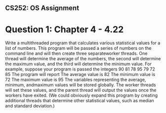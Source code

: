 ## CS252: OS Assignment

# Question 1: Chapter 4 - 4.22

Write a multithreaded program that calculates various statistical values
for a list of numbers. This program will be passed a series of numbers
on the command line and will then create three separateworker threads.
One thread will determine the average of the numbers, the second will
determine the maximum value, and the third will determine the minimum
value. For example, suppose your program is passed the integers
90 81 78 95 79 72 85
The program will report
The average value is 82
The minimum value is 72
The maximum value is 95
The variables representing the average, minimum, andmaximum values
will be stored globally. The worker threads will set these values, and
the parent thread will output the values once the workers have exited.
(We could obviously expand this program by creating additional threads
that determine other statistical values, such as median and standard
deviation.)
